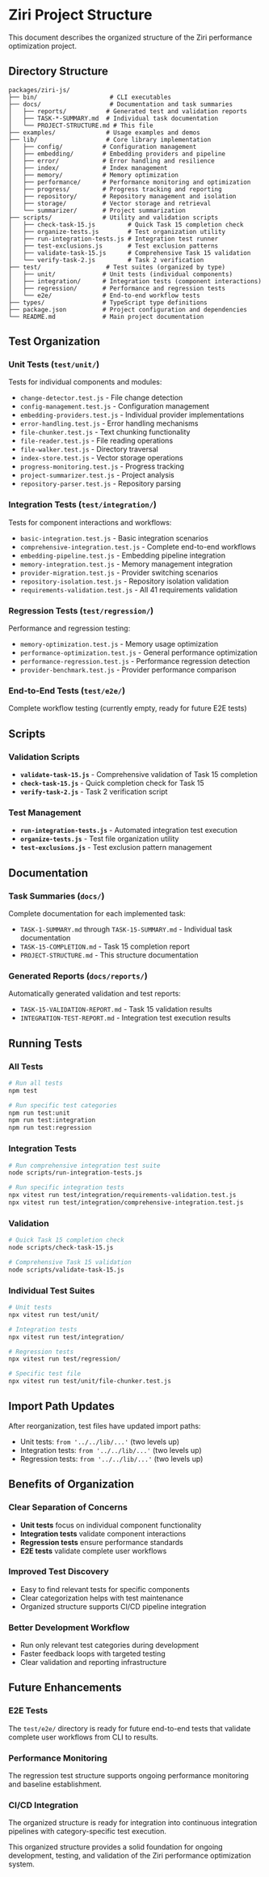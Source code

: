 # Ziri Project Structure

This document describes the organized structure of the Ziri performance optimization project.

## Directory Structure

```
packages/ziri-js/
├── bin/                    # CLI executables
├── docs/                   # Documentation and task summaries
│   ├── reports/           # Generated test and validation reports
│   ├── TASK-*-SUMMARY.md  # Individual task documentation
│   └── PROJECT-STRUCTURE.md # This file
├── examples/              # Usage examples and demos
├── lib/                   # Core library implementation
│   ├── config/           # Configuration management
│   ├── embedding/        # Embedding providers and pipeline
│   ├── error/            # Error handling and resilience
│   ├── index/            # Index management
│   ├── memory/           # Memory optimization
│   ├── performance/      # Performance monitoring and optimization
│   ├── progress/         # Progress tracking and reporting
│   ├── repository/       # Repository management and isolation
│   ├── storage/          # Vector storage and retrieval
│   └── summarizer/       # Project summarization
├── scripts/              # Utility and validation scripts
│   ├── check-task-15.js         # Quick Task 15 completion check
│   ├── organize-tests.js        # Test organization utility
│   ├── run-integration-tests.js # Integration test runner
│   ├── test-exclusions.js       # Test exclusion patterns
│   ├── validate-task-15.js      # Comprehensive Task 15 validation
│   └── verify-task-2.js         # Task 2 verification
├── test/                  # Test suites (organized by type)
│   ├── unit/             # Unit tests (individual components)
│   ├── integration/      # Integration tests (component interactions)
│   ├── regression/       # Performance and regression tests
│   └── e2e/              # End-to-end workflow tests
├── types/                # TypeScript type definitions
├── package.json          # Project configuration and dependencies
└── README.md             # Main project documentation
```

## Test Organization

### Unit Tests (`test/unit/`)
Tests for individual components and modules:
- `change-detector.test.js` - File change detection
- `config-management.test.js` - Configuration management
- `embedding-providers.test.js` - Individual provider implementations
- `error-handling.test.js` - Error handling mechanisms
- `file-chunker.test.js` - Text chunking functionality
- `file-reader.test.js` - File reading operations
- `file-walker.test.js` - Directory traversal
- `index-store.test.js` - Vector storage operations
- `progress-monitoring.test.js` - Progress tracking
- `project-summarizer.test.js` - Project analysis
- `repository-parser.test.js` - Repository parsing

### Integration Tests (`test/integration/`)
Tests for component interactions and workflows:
- `basic-integration.test.js` - Basic integration scenarios
- `comprehensive-integration.test.js` - Complete end-to-end workflows
- `embedding-pipeline.test.js` - Embedding pipeline integration
- `memory-integration.test.js` - Memory management integration
- `provider-migration.test.js` - Provider switching scenarios
- `repository-isolation.test.js` - Repository isolation validation
- `requirements-validation.test.js` - All 41 requirements validation

### Regression Tests (`test/regression/`)
Performance and regression testing:
- `memory-optimization.test.js` - Memory usage optimization
- `performance-optimization.test.js` - General performance optimization
- `performance-regression.test.js` - Performance regression detection
- `provider-benchmark.test.js` - Provider performance comparison

### End-to-End Tests (`test/e2e/`)
Complete workflow testing (currently empty, ready for future E2E tests)

## Scripts

### Validation Scripts
- **`validate-task-15.js`** - Comprehensive validation of Task 15 completion
- **`check-task-15.js`** - Quick completion check for Task 15
- **`verify-task-2.js`** - Task 2 verification script

### Test Management
- **`run-integration-tests.js`** - Automated integration test execution
- **`organize-tests.js`** - Test file organization utility
- **`test-exclusions.js`** - Test exclusion pattern management

## Documentation

### Task Summaries (`docs/`)
Complete documentation for each implemented task:
- `TASK-1-SUMMARY.md` through `TASK-15-SUMMARY.md` - Individual task documentation
- `TASK-15-COMPLETION.md` - Task 15 completion report
- `PROJECT-STRUCTURE.md` - This structure documentation

### Generated Reports (`docs/reports/`)
Automatically generated validation and test reports:
- `TASK-15-VALIDATION-REPORT.md` - Task 15 validation results
- `INTEGRATION-TEST-REPORT.md` - Integration test execution results

## Running Tests

### All Tests
```bash
# Run all tests
npm test

# Run specific test categories
npm run test:unit
npm run test:integration
npm run test:regression
```

### Integration Tests
```bash
# Run comprehensive integration test suite
node scripts/run-integration-tests.js

# Run specific integration tests
npx vitest run test/integration/requirements-validation.test.js
npx vitest run test/integration/comprehensive-integration.test.js
```

### Validation
```bash
# Quick Task 15 completion check
node scripts/check-task-15.js

# Comprehensive Task 15 validation
node scripts/validate-task-15.js
```

### Individual Test Suites
```bash
# Unit tests
npx vitest run test/unit/

# Integration tests
npx vitest run test/integration/

# Regression tests
npx vitest run test/regression/

# Specific test file
npx vitest run test/unit/file-chunker.test.js
```

## Import Path Updates

After reorganization, test files have updated import paths:
- Unit tests: `from '../../lib/...'` (two levels up)
- Integration tests: `from '../../lib/...'` (two levels up)
- Regression tests: `from '../../lib/...'` (two levels up)

## Benefits of Organization

### Clear Separation of Concerns
- **Unit tests** focus on individual component functionality
- **Integration tests** validate component interactions
- **Regression tests** ensure performance standards
- **E2E tests** validate complete user workflows

### Improved Test Discovery
- Easy to find relevant tests for specific components
- Clear categorization helps with test maintenance
- Organized structure supports CI/CD pipeline integration

### Better Development Workflow
- Run only relevant test categories during development
- Faster feedback loops with targeted testing
- Clear validation and reporting infrastructure

## Future Enhancements

### E2E Tests
The `test/e2e/` directory is ready for future end-to-end tests that validate complete user workflows from CLI to results.

### Performance Monitoring
The regression test structure supports ongoing performance monitoring and baseline establishment.

### CI/CD Integration
The organized structure is ready for integration into continuous integration pipelines with category-specific test execution.

This organized structure provides a solid foundation for ongoing development, testing, and validation of the Ziri performance optimization system.
